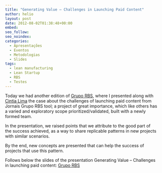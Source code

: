 ```yaml
---
title: "Generating Value – Challenges in Launching Paid Content"
author: helio
layout: post
date: 2012-08-02T01:38:48+00:00
embed:
seo_follow:
seo_noindex:
categories:
  - Apresentações
  - Eventos
  - Metodologias
  - Slides
tags:
  - lean manufacturing
  - Lean Startup
  - RBS
  - Testes
---
```


Today we had another edition of <a title="Grupo RBS" href="http://www.gruporbs.com.br/" target="_blank">Grupo RBS</a>, where I presented along with <a title="Cintia Lima" href="https://twitter.com/cinti4lim4" target="_blank">Cintia Lima</a> the case about the challenges of launching paid content from Jornais Grupo RBS tool; a project of great importance, which like others has a varied and exploratory scope prioritized/validated, built with a newly formed team.

In the presentation, we raised points that we attribute to the good part of the success achieved, as a way to share replicable patterns in new projects with similar scenarios.

By the end, new concepts are presented that can help the success of projects that use this pattern.

Follows below the slides of the presentation Generating Value – Challenges in launching paid content: [<a title="Grupo RBS" href="http://www.gruporbs.com.br/" target="_blank">Grupo RBS</a>](https://slideshare.id/13831660&doc=gerandovalor-desafiosnolanamentdocontedopago-120801184454-phpapp02)
